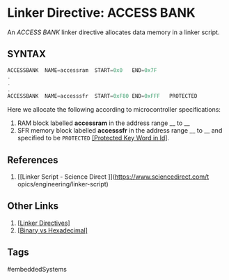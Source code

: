 # Linker Directive: ACCESS BANK

An *ACCESS BANK* linker directive allocates data memory in a linker script.  

## SYNTAX
```c
ACCESSBANK	NAME=accessram	START=0x0	END=0x7F
.
.
.
ACCESSBANK	NAME=accesssfr	START=0xF80	END=0xFFF	PROTECTED
```  
Here we allocate the following according to microcontroller specifications:  
1. RAM block labelled **accessram** in the address range __ to __  
2. SFR memory block labelled **accesssfr** in the address range __ to __ and specified to be `PROTECTED` [\[Protected Key Word in ld\]](../202202151856).  

## References
1. [\[Linker Script - Science Direct \]](https://www.sciencedirect.com/t    opics/engineering/linker-script)

## Other Links
1. [\[Linker Directives\]](../202202120014)  
2. [\[Binary vs Hexadecimal\]](../202110241835)  
## Tags
#embeddedSystems

